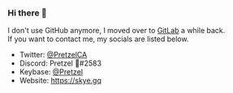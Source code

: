 ### Hi there 👋

I don't use GitHub anymore, I moved over to [GitLab](https://gitlab.com/pretzelca) a while back.   
If you want to contact me, my socials are listed below.

* Twitter: [@PretzelCA](twitter.com/pretzelca)
* Discord: Pretzel 🌈#2583
* Keybase: [@Pretzel](https://keybase.io/pretzel)
* Website: https://skye.gq 
